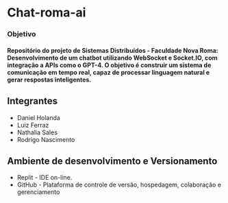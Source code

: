 # Chat-roma-ai

### Objetivo
#### Repositório do projeto de Sistemas Distribuídos - Faculdade Nova Roma: Desenvolvimento de um chatbot utilizando WebSocket e Socket.IO, com integração a APIs como o GPT-4. O objetivo é construir um sistema de comunicação em tempo real, capaz de processar linguagem natural e gerar respostas inteligentes.

## Integrantes
- Daniel Holanda
- Luiz Ferraz
- Nathalia Sales
- Rodrigo Nascimento

## Ambiente de desenvolvimento e Versionamento 

- Replit - IDE on-line.<br>
- GitHub - Plataforma de controle de versão, hospedagem, colaboração e gerenciamento


